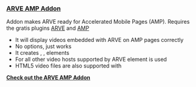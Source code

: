 
### [ARVE AMP Addon](https://nextgenthemes.com/plugins/arve-accelerated-mobile-pages-addon/) ###

Addon makes ARVE ready for Accelerated Mobile Pages (AMP). Requires the gratis plugins [ARVE](https://wordpress.org/plugins/advanced-responsive-video-embedder/) and [AMP](https://wordpress.org/plugins/amp/)

*   It will display videos embedded with ARVE on AMP pages correctly
*   No options, just works
*   It creates <amp-youtube>, <amp-vimeo>, <amp-dailymotion> elements
*   For all other video hosts supported by ARVE <amp-iframe> element is used
*   HTML5 video files are also supported with <amp-video>

**[Check out the ARVE AMP Addon](https://nextgenthemes.com/plugins/arve-accelerated-mobile-pages-addon/)**
